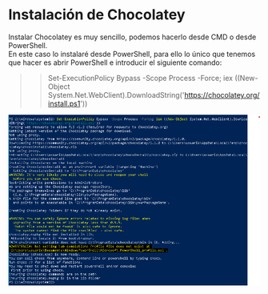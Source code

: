 # Instalación de Chocolatey  
Instalar Chocolatey es muy sencillo, podemos hacerlo desde CMD o desde PowerShell.  
En este caso lo instalaré desde PowerShell, para ello lo único que tenemos que hacer es abrir PowerShell e introducir el siguiente comando:  
>>Set-ExecutionPolicy Bypass -Scope Process -Force; iex ((New-Object System.Net.WebClient).DownloadString('https://chocolatey.org/install.ps1'))  
  
![a](https://github.com/anamontejo95/chocolatey/blob/main/imagenes/instalacion.png)
